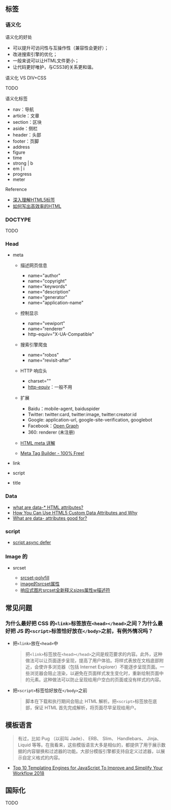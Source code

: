 ## 标签

### 语义化

语义化的好处

- 可以提升可访问性与互操作性（兼容性会更好）；
- 改进搜索引擎的优化；
- 一般来说可以让HTML文件更小；
- 让代码更好唯护，与CSS3的关系更和谐。

语义化 VS DIV+CSS

TODO

语义化标签

- nav：导航
- article：文章
- section：区块
- aside：侧栏
- header：头部
- footer：页脚
- address
- figure
- time
- strong | b
- em | i
- progress
- meter


Reference

- [深入理解HTML5标签](https://segmentfault.com/a/1190000002695791)
- [如何写出高效率的HTML](https://segmentfault.com/a/1190000002680822)

### DOCTYPE

TODO

### Head

- meta

    - 描述网页信息

        - name="author"
        - name="copyright"
        - name="keywords"
        - name="description"
        - name="generator"
        - name="application-name"

    - 控制显示

        - name="vewiport"
        - name="renderer"
        - http-equiv="X-UA-Compatible"

    - 搜索引擎爬虫

        - name="robos"
        - name="revisit-after"

    - HTTP 响应头

        - charset=""
        - [http-equiv](http://reference.sitepoint.com/html/meta/http-equiv)：一般不用

    - 扩展

        - Baidu：mobile-agent, baiduspider
        - Twitter: twitter:card, twitter:image, twitter:creator:id
        - Google: application-url, google-site-verification, googlebot
        - Facebook：[Open Graph](https://developers.facebook.com/docs/opengraph)
        - 360: renderer (未注册)
    
    - [HTML meta 详解](https://segmentfault.com/a/1190000009705754)
    - [Meta Tag Builder - 100% Free!](http://www.scrubtheweb.com/abs/builder.html)

- link
- script
- title

### Data

- [what are data-* HTML attributes?](https://stackoverflow.com/questions/30417852/what-are-data-html-attributes)
- [How You Can Use HTML5 Custom Data Attributes and Why](https://www.sitepoint.com/how-why-use-html5-custom-data-attributes/)
- [What are data- attributes good for?](https://amyetheredge.com/interview/html/3.html)

### script

- [script async defer](https://segmentfault.com/q/1010000000640869)

### Image 的

- srcset

    - [srcset-polyfill](https://github.com/borismus/srcset-polyfill)
    - [image的srcset属性](https://segmentfault.com/a/1190000004254111)
    - [响应式图片srcset全新释义sizes属性w描述符](http://www.zhangxinxu.com/wordpress/2014/10/responsive-images-srcset-size-w-descriptor/)

## 常见问题

### 为什么最好把 CSS 的`<link>`标签放在`<head></head>`之间？为什么最好把 JS 的`<script>`标签恰好放在`</body>`之前，有例外情况吗？

- 把`<link>`放在`<head>`中

    > 把`<link>`标签放在`<head></head>`之间是规范要求的内容。此外，这种做法可以让页面逐步呈现，提高了用户体验。将样式表放在文档底部附近，会使许多浏览器（包括 Internet Explorer）不能逐步呈现页面。一些浏览器会阻止渲染，以避免在页面样式发生变化时，重新绘制页面中的元素。这种做法可以防止呈现给用户空白的页面或没有样式的内容。

- 把`<script>`标签恰好放在`</body>`之前

    > 脚本在下载和执行期间会阻止 HTML 解析。把`<script>`标签放在底部，保证 HTML 首先完成解析，将页面尽早呈现给用户。

## 模板语言

> 有过，比如 Pug （以前叫 Jade）、 ERB、 Slim、 Handlebars、 Jinja、 Liquid 等等。在我看来，这些模版语言大多是相似的，都提供了用于展示数据的内容替换和过滤器的功能。大部分模版引擎都支持自定义过滤器，以展示自定义格式的内容。

- [Top 10 Templating Engines for JavaScript To Improve and Simplify Your Workflow 2018](https://colorlib.com/wp/top-templating-engines-for-javascript/)

## 国际化

TODO


